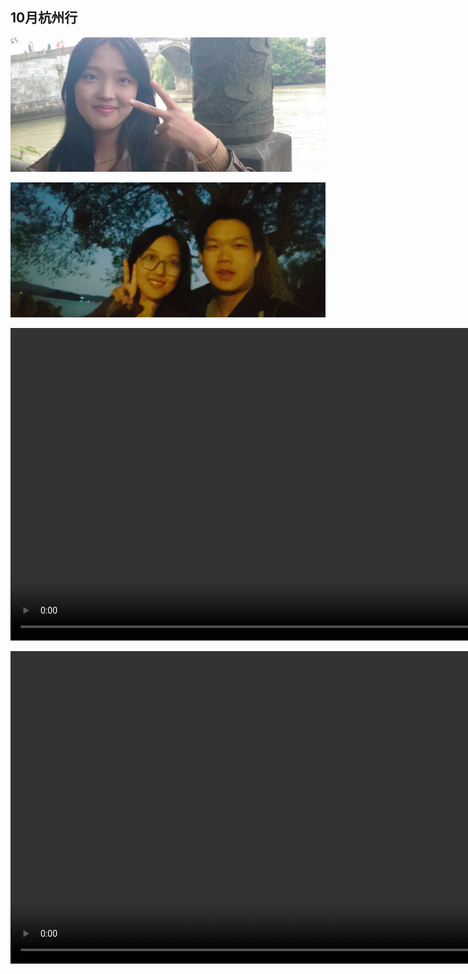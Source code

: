 ## 10月杭州行
![](./img/aada6829a90d278882f47ccbe1989cc.jpg)
<p></p>

![](./img/10d658f09fe34d06e414f307efbf074.jpg)

<p></p>

<video width="1000px"  controls loop>
  <source src="./video/MOV_CINEMA_CLIP_014_20231022171407394_1.mp4" type="video/mp4">
</video>

<p></p>


<video width="1000px" controls loop>
  <source src="./video/MOV_CINEMA_CLIP_012_20231022151620094.mp4" type="video/mp4">
</video>